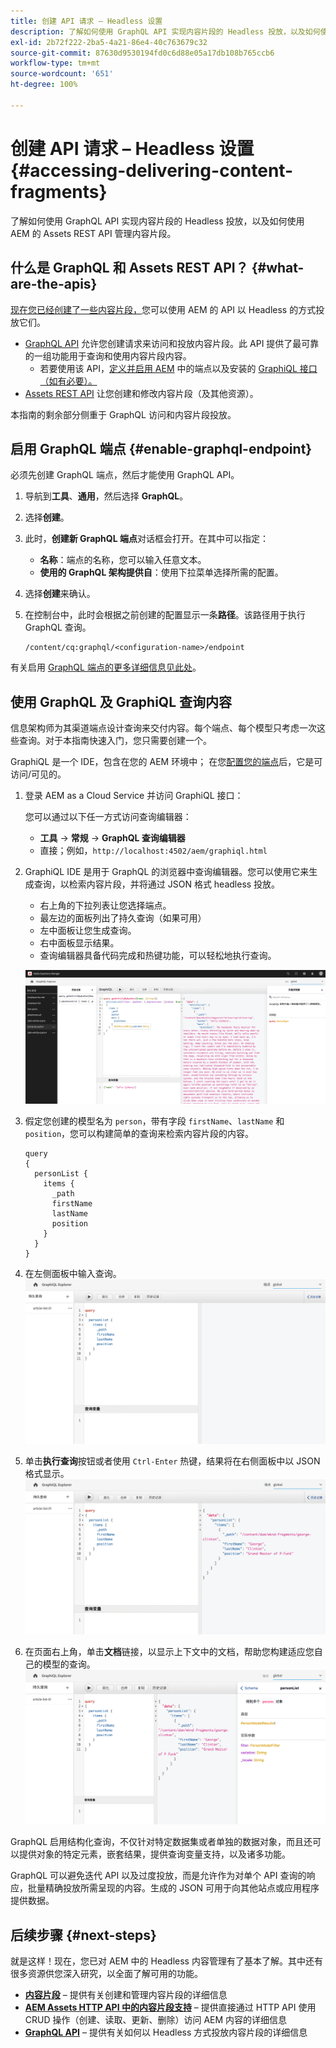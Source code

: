 ```yaml
---
title: 创建 API 请求 – Headless 设置
description: 了解如何使用 GraphQL API 实现内容片段的 Headless 投放，以及如何使用 AEM 的 Assets REST API 管理内容片段。
exl-id: 2b72f222-2ba5-4a21-86e4-40c763679c32
source-git-commit: 87630d9530194fd0c6d88e05a17db108b765ccb6
workflow-type: tm+mt
source-wordcount: '651'
ht-degree: 100%

---
```


# 创建 API 请求 – Headless 设置 {#accessing-delivering-content-fragments}

了解如何使用 GraphQL API 实现内容片段的 Headless 投放，以及如何使用 AEM 的 Assets REST API 管理内容片段。

## 什么是 GraphQL 和 Assets REST API？ {#what-are-the-apis}

[现在您已经创建了一些内容片段，](create-content-fragment.md)您可以使用 AEM 的 API 以 Headless 的方式投放它们。

* [GraphQL API](/help/headless/graphql-api/content-fragments.md) 允许您创建请求来访问和投放内容片段。此 API 提供了最可靠的一组功能用于查询和使用内容片段内容。
   * 若要使用该 API，[定义并启用 AEM](/help/headless/graphql-api/graphql-endpoint.md) 中的端点以及安装的 [GraphiQL 接口（如有必要）。](/help/headless/graphql-api/graphiql-ide.md)
* [Assets REST API](/help/assets/content-fragments/assets-api-content-fragments.md) 让您创建和修改内容片段（及其他资源）。

本指南的剩余部分侧重于 GraphQL 访问和内容片段投放。

## 启用 GraphQL 端点 {#enable-graphql-endpoint}

必须先创建 GraphQL 端点，然后才能使用 GraphQL API。

1. 导航到&#x200B;**工具**、**通用**，然后选择 **GraphQL**。
1. 选择&#x200B;**创建**。
1. 此时，**创建新 GraphQL 端点**&#x200B;对话框会打开。在其中可以指定：
   * **名称**：端点的名称，您可以输入任意文本。
   * **使用的 GraphQL 架构提供自**：使用下拉菜单选择所需的配置。
1. 选择&#x200B;**创建**&#x200B;来确认。
1. 在控制台中，此时会根据之前创建的配置显示一条&#x200B;**路径**。该路径用于执行 GraphQL 查询。

   ```
   /content/cq:graphql/<configuration-name>/endpoint
   ```

有关启用 [GraphQL 端点的更多详细信息见此处](/help/headless/graphql-api/graphql-endpoint.md)。

## 使用 GraphQL 及 GraphiQL 查询内容

信息架构师为其渠道端点设计查询来交付内容。每个端点、每个模型只考虑一次这些查询。对于本指南快速入门，您只需要创建一个。

GraphiQL 是一个 IDE，包含在您的 AEM 环境中； 在您[配置您的端点](#enable-graphql-endpoint)后，它是可访问/可见的。

1. 登录 AEM as a Cloud Service 并访问 GraphiQL 接口：

   您可以通过以下任一方式访问查询编辑器：

   * **工具** -> **常规** -> **GraphQL 查询编辑器**
   * 直接；例如，`http://localhost:4502/aem/graphiql.html`

1. GraphiQL IDE 是用于 GraphQL 的浏览器中查询编辑器。您可以使用它来生成查询，以检索内容片段，并将通过 JSON 格式 headless 投放。
   * 右上角的下拉列表让您选择端点。
   * 最左边的面板列出了持久查询（如果可用）
   * 左中面板让您生成查询。
   * 右中面板显示结果。
   * 查询编辑器具备代码完成和热键功能，可以轻松地执行查询。

   ![GraphiQL 编辑器](../assets/graphiql.png)

1. 假定您创建的模型名为 `person`，带有字段 `firstName`、`lastName` 和 `position`，您可以构建简单的查询来检索内容片段的内容。

   ```text
   query 
   {
     personList {
       items {
         _path
         firstName
         lastName
         position
       }
     }
   }
   ```

1. 在左侧面板中输入查询。
   ![GraphiQL 查询](../assets/graphiql-query.png)

1. 单击&#x200B;**执行查询**&#x200B;按钮或者使用 `Ctrl-Enter` 热键，结果将在右侧面板中以 JSON 格式显示。
   ![GraphiQL 结果](../assets/graphiql-results.png)

1. 在页面右上角，单击&#x200B;**文档**链接，以显示上下文中的文档，帮助您构建适应您自己的模型的查询。
   ![GraphiQL 文档](../assets/graphiql-documentation.png)

GraphQL 启用结构化查询，不仅针对特定数据集或者单独的数据对象，而且还可以提供对象的特定元素，嵌套结果，提供查询变量支持，以及诸多功能。

GraphQL 可以避免迭代 API 以及过度投放，而是允许作为对单个 API 查询的响应，批量精确投放所需呈现的内容。生成的 JSON 可用于向其他站点或应用程序提供数据。

## 后续步骤 {#next-steps}

就是这样！现在，您已对 AEM 中的 Headless 内容管理有了基本了解。其中还有很多资源供您深入研究，以全面了解可用的功能。

* **[内容片段](/help/sites-cloud/administering/content-fragments/managing.md)** – 提供有关创建和管理内容片段的详细信息
* **[AEM Assets HTTP API 中的内容片段支持](/help/assets/content-fragments/assets-api-content-fragments.md)** – 提供直接通过 HTTP API 使用 CRUD 操作（创建、读取、更新、删除）访问 AEM 内容的详细信息
* **[GraphQL API](/help/headless/graphql-api/content-fragments.md)** – 提供有关如何以 Headless 方式投放内容片段的详细信息
